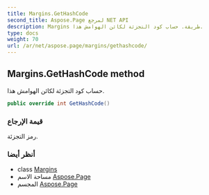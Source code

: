 ```yaml
---
title: Margins.GetHashCode
second_title: Aspose.Page لمرجع NET API
description: Margins طريقة. حساب كود التجزئة لكائن الهوامش هذا.
type: docs
weight: 70
url: /ar/net/aspose.page/margins/gethashcode/
---
```

## Margins.GetHashCode method

حساب كود التجزئة لكائن الهوامش هذا.

```csharp
public override int GetHashCode()
```

### قيمة الإرجاع

رمز التجزئة.

### أنظر أيضا

* class [Margins](../)
* مساحة الاسم [Aspose.Page](../../margins/)
* المجسم [Aspose.Page](../../../)


